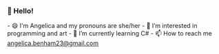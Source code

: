 ### 👋 Hello!
\- 😄 I'm Angelica and my pronouns are she/her
\- 👀 I’m interested in programming and art
\- 🌱 I’m currently learning C#
\- 📫 How to reach me angelica.benham23@gmail.com

<!---
ambenham/ambenham is a ✨ special ✨ repository because its `README.md` (this file) appears on your GitHub profile.
You can click the Preview link to take a look at your changes.
--->
